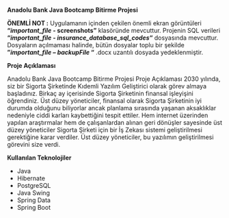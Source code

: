 ﻿**Anadolu Bank Java Bootcamp Bitirme Projesi**

**ÖNEMLİ NOT :** Uygulamanın içinden çekilen önemli ekran görüntüleri **“*important\_file -* screenshots”** klasöründe
mevcuttur. Projenin SQL verileri **“*important\_file - insurance\_database\_sql\_codes*“** dosyasında mevcuttur.
Dosyaların açılmaması halinde, bütün dosyalar toplu bir şekilde **”*important\_file – backupFile* “** .docx uzantılı
dosyada yedeklenmiştir.

**Proje Açıklaması**

Anadolu Bank Java Bootcamp Bitirme Projesi Proje Açıklaması 2030 yılında, siz bir Sigorta Şirketinde Kıdemli Yazılım
Geliştirici olarak görev almaya başladınız. Birkaç ay içerisinde Sigorta Şirketinin finansal işleyişini öğrendiniz. Üst
düzey yöneticiler, finansal olarak Sigorta Şirketinin iyi durumda olduğunu biliyorlar ancak planlama sırasında yaşanan
aksaklıklar nedeniyle ciddi karları kaybettiğini tespit ettiler. Hem internet üzerinden yapılan araştırmalar hem de
çalışanlardan alınan geri dönüşler sayesinde üst düzey yöneticiler Sigorta Şirketi için bir İş Zekası sistemi
geliştirilmesi gerektiğine karar verdiler. Üst düzey yöneticiler, bu yazılımın geliştirilmesi görevini size verdi.

**Kullanılan Teknolojiler**

- Java
- Hibernate
- PostgreSQL
- Java Swing
- Spring Data
- Spring Boot
